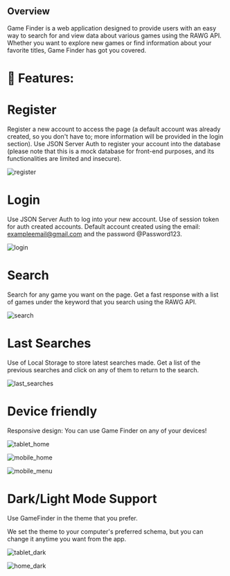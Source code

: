## Overview

Game Finder is a web application designed to provide users with an easy way to search for and view data about various games using the RAWG API. 
Whether you want to explore new games or find information about your favorite titles, Game Finder has got you covered.

# 🔧 Features:

# Register

Register a new account to access the page (a default account was already created, so you don't have to; more information will be provided in the login section).
Use JSON Server Auth to register your account into the database (please note that this is a mock database for front-end purposes, and its functionalities are limited and insecure).

![register](https://github.com/amililime/Befeda/assets/119703007/a6705699-df5b-4a7a-902c-e6158401af81)

# Login

Use JSON Server Auth to log into your new account.
Use of session token for auth created accounts.
Default account created using the email: exampleemail@gmail.com and the password @Password123.

![login](https://github.com/amililime/Befeda/assets/119703007/7e45e95b-02e3-48c0-9e8c-a0e97a38d7be)

# Search

Search for any game you want on the page.
Get a fast response with a list of games under the keyword that you search using the RAWG API.

![search](https://github.com/amililime/Befeda/assets/119703007/b1316413-bfbd-46b2-9f44-3a41759c9754)

# Last Searches 

Use of Local Storage to store latest searches made.
Get a list of the previous searches and click on any of them to return to the search.

![last_searches](https://github.com/amililime/Befeda/assets/119703007/b1632595-402d-4f5b-b329-7712a858a2c3)

# Device friendly 

Responsive design: You can use Game Finder on any of your devices!

![tablet_home](https://github.com/amililime/Befeda/assets/119703007/3e10bd1c-2d1a-49d4-8ef8-eb5143703006)

![mobile_home](https://github.com/amililime/Befeda/assets/119703007/a37aaa37-07af-4c35-9610-d5eea1137768)

![mobile_menu](https://github.com/amililime/Befeda/assets/119703007/bebe1a41-024a-4151-8e3a-f77441c4bd3e)

# Dark/Light Mode Support

Use GameFinder in the theme that you prefer.

We set the theme to your computer's preferred schema, but you can change it anytime you want from the app.

![tablet_dark](https://github.com/amililime/Befeda/assets/119703007/a78b68ae-4023-494f-9494-6777b3fae0d1)

![home_dark](https://github.com/amililime/Befeda/assets/119703007/80a083dc-d157-4ad9-8fe4-725f234c75d1)



